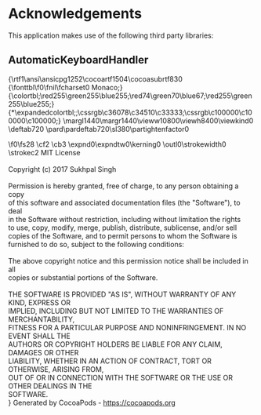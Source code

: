# Acknowledgements
This application makes use of the following third party libraries:

## AutomaticKeyboardHandler

{\rtf1\ansi\ansicpg1252\cocoartf1504\cocoasubrtf830
{\fonttbl\f0\fnil\fcharset0 Monaco;}
{\colortbl;\red255\green255\blue255;\red74\green70\blue67;\red255\green255\blue255;}
{\*\expandedcolortbl;;\cssrgb\c36078\c34510\c33333;\cssrgb\c100000\c100000\c100000;}
\margl1440\margr1440\vieww10800\viewh8400\viewkind0
\deftab720
\pard\pardeftab720\sl380\partightenfactor0

\f0\fs28 \cf2 \cb3 \expnd0\expndtw0\kerning0
\outl0\strokewidth0 \strokec2 MIT License\
\
Copyright (c) 2017 Sukhpal Singh\
\
Permission is hereby granted, free of charge, to any person obtaining a copy\
of this software and associated documentation files (the "Software"), to deal\
in the Software without restriction, including without limitation the rights\
to use, copy, modify, merge, publish, distribute, sublicense, and/or sell\
copies of the Software, and to permit persons to whom the Software is\
furnished to do so, subject to the following conditions:\
\
The above copyright notice and this permission notice shall be included in all\
copies or substantial portions of the Software.\
\
THE SOFTWARE IS PROVIDED "AS IS", WITHOUT WARRANTY OF ANY KIND, EXPRESS OR\
IMPLIED, INCLUDING BUT NOT LIMITED TO THE WARRANTIES OF MERCHANTABILITY,\
FITNESS FOR A PARTICULAR PURPOSE AND NONINFRINGEMENT. IN NO EVENT SHALL THE\
AUTHORS OR COPYRIGHT HOLDERS BE LIABLE FOR ANY CLAIM, DAMAGES OR OTHER\
LIABILITY, WHETHER IN AN ACTION OF CONTRACT, TORT OR OTHERWISE, ARISING FROM,\
OUT OF OR IN CONNECTION WITH THE SOFTWARE OR THE USE OR OTHER DEALINGS IN THE\
SOFTWARE.\
}
Generated by CocoaPods - https://cocoapods.org
